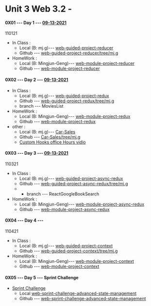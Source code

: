 # Unit 3 Web 3.2 - 




#### 0X01 --- Day 1 --- [09-13-2021](<#>) 

110121

* In Class :
    * Local (B: mj.g)--- [web-guided-project-reducer](<./Unit3/WEB3.2/D1_test/web-guided-project-reducer/>)
    * Github --- [web-guided-project-reducer/tree/mj.g](<https://github.com/sooof/web-guided-project-reducer/tree/mj.g>)
* HomeWork :
	* Local (B: Mingjun-Geng)--- [web-module-project-reducer](<./Unit3/WEB3.2/D1_test/web-module-project-reducer/>)
	* Github --- [web-module-project-reducer](<https://github.com/everestsh/web-module-project-reducer>)


#### 0X02 --- Day 2 --- [09-13-2021](<#>) 

* In Class :
    * Local (B: mj.g)--- [web-guided-project-redux](<./Unit3/WEB3.2/D2_test/web-guided-project-redux/>)
    * Github --- [web-guided-project-redux/tree/mj.g](<https://github.com/sooof/web-guided-project-redux/tree/mj.g>)
    * branch <OnlineClass> --- MoviesList
* HomeWork :
    * Local (B: Mingjun-Geng)--- [web-module-project-redux](<./Unit3/WEB3.2/D2_test/web-module-project-redux/>)
    * Github --- [web-module-project-redux](<https://github.com/everestsh/web-module-project-redux>)
* other :    
	 * Local (B: mj.g)--- [Car-Sales](<./Unit3/WEB3.2/D2_test/Car-Sales/>)
    * Github --- [Car-Sales/tree/mj.g](<https://github.com/sooof/Car-Sales>)
    * [Custom Hooks office Hours vidio](<https://www.youtube.com/watch?v=shr7l58Weg0>)

#### 0X03 --- Day 3 --- [09-13-2021](<#>) 

110321

* In Class :
    * Local (B: mj.g)--- [web-guided-project-async-redux](<./Unit3/WEB3.2/D3_test/web-guided-project-async-redux/>)
    * Github --- [web-guided-project-async-redux/tree/mj.g](<https://github.com/sooof/web-guided-project-async-redux/tree/mj.g>)
    * *   branch --- ReactGoogleBookSearch
* HomeWork :
    * Local (B: Mingjun-Geng)--- [web-module-project-async-redux](<./Unit3/WEB3.2/D3_test/web-module-project-async-redux/>)
    * Github --- [web-module-project-async-redux](<https://github.com/everestsh/web-module-project-async-redux>)

#### 0X04 --- Day 4 --- 

110421

* In Class :
    * Local (B: mj.g)--- [web-guided-project-context](<./Unit3/WEB3.2/D4_test/web-guided-project-context/>)
    * Github --- [web-guided-project-context/tree/mj.g](<https://github.com/sooof/web-guided-project-context/tree/mj.g>)
* HomeWork :
    * Local (B: Mingjun-Geng)--- [web-module-project-context](<./Unit3/WEB3.2/D4_test/web-module-project-context/>)
    * Github --- [web-module-project-context](<https://github.com/sooof/web-module-project-context>)


#### 0X05 --- Day 5 ---  Sprint Challenge

*   [Sprint Challenge](<#>)
    *  Local   [web-sprint-challenge-advanced-state-management](../Unit3/WEB3.2/DSpint_work/web-sprint-challenge-advanced-state-management)
    *  Github --- [web-sprint-challenge-advanced-state-management](<https://github.com/sooof/web-sprint-challenge-advanced-state-management>)
